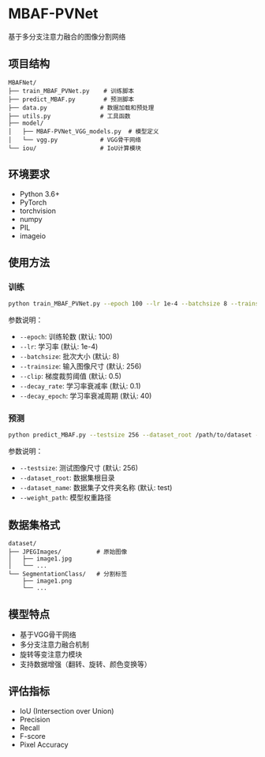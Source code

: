 # MBAF-PVNet

基于多分支注意力融合的图像分割网络

## 项目结构

```
MBAFNet/
├── train_MBAF_PVNet.py    # 训练脚本
├── predict_MBAF.py        # 预测脚本  
├── data.py               # 数据加载和预处理
├── utils.py              # 工具函数
├── model/
│   ├── MBAF-PVNet_VGG_models.py  # 模型定义
│   └── vgg.py            # VGG骨干网络
└── iou/                  # IoU计算模块
```

## 环境要求

- Python 3.6+
- PyTorch
- torchvision
- numpy
- PIL
- imageio

## 使用方法

### 训练

```bash
python train_MBAF_PVNet.py --epoch 100 --lr 1e-4 --batchsize 8 --trainsize 256
```

参数说明：
- `--epoch`: 训练轮数 (默认: 100)
- `--lr`: 学习率 (默认: 1e-4)
- `--batchsize`: 批次大小 (默认: 8)
- `--trainsize`: 输入图像尺寸 (默认: 256)
- `--clip`: 梯度裁剪阈值 (默认: 0.5)
- `--decay_rate`: 学习率衰减率 (默认: 0.1)
- `--decay_epoch`: 学习率衰减周期 (默认: 40)

### 预测

```bash
python predict_MBAF.py --testsize 256 --dataset_root /path/to/dataset --weight_path /path/to/model.pth
```

参数说明：
- `--testsize`: 测试图像尺寸 (默认: 256)
- `--dataset_root`: 数据集根目录
- `--dataset_name`: 数据集子文件夹名称 (默认: test)
- `--weight_path`: 模型权重路径

## 数据集格式

```
dataset/
├── JPEGImages/          # 原始图像
│   ├── image1.jpg
│   └── ...
└── SegmentationClass/   # 分割标签
    ├── image1.png
    └── ...
```

## 模型特点

- 基于VGG骨干网络
- 多分支注意力融合机制
- 旋转等变注意力模块
- 支持数据增强（翻转、旋转、颜色变换等）

## 评估指标

- IoU (Intersection over Union)
- Precision
- Recall  
- F-score
- Pixel Accuracy
